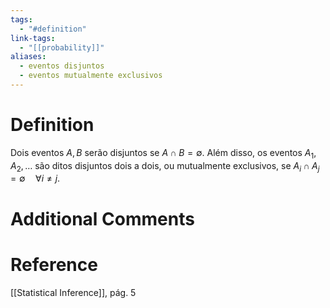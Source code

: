 ```yaml
---
tags:
  - "#definition"
link-tags:
  - "[[probability]]"
aliases:
  - eventos disjuntos
  - eventos mutualmente exclusivos
---
```

# Definition 
Dois eventos $A, B$ serão disjuntos se $A \cap B = \emptyset$. Além disso, os eventos $A_1, A_2, \dots$ são ditos disjuntos dois a dois, ou mutualmente exclusivos, se $A_i \cap A_j = \emptyset \quad \forall i \neq j$.

# Additional Comments


# Reference
[[Statistical Inference]], pág. 5



